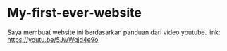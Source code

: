 # My-first-ever-website

Saya membuat website ini berdasarkan panduan dari video youtube.
link: https://youtu.be/5JwWqjd4e9o
